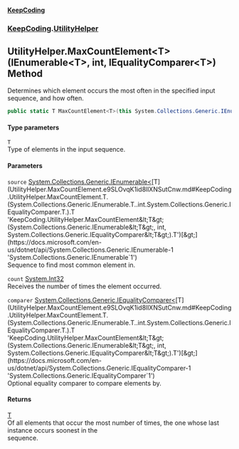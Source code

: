 #### [KeepCoding](index.md 'index')
### [KeepCoding](KeepCoding.md 'KeepCoding').[UtilityHelper](UtilityHelper.md 'KeepCoding.UtilityHelper')
## UtilityHelper.MaxCountElement&lt;T&gt;(IEnumerable&lt;T&gt;, int, IEqualityComparer&lt;T&gt;) Method
Determines which element occurs the most often in the specified input sequence, and how often.
```csharp
public static T MaxCountElement<T>(this System.Collections.Generic.IEnumerable<T> source, out int count, System.Collections.Generic.IEqualityComparer<T> comparer=null);
```
#### Type parameters
<a name='KeepCoding.UtilityHelper.MaxCountElement.T.(System.Collections.Generic.IEnumerable.T..int.System.Collections.Generic.IEqualityComparer.T.).T'></a>
`T`  
Type of elements in the input sequence.
  
#### Parameters
<a name='KeepCoding.UtilityHelper.MaxCountElement.T.(System.Collections.Generic.IEnumerable.T..int.System.Collections.Generic.IEqualityComparer.T.).source'></a>
`source` [System.Collections.Generic.IEnumerable&lt;](https://docs.microsoft.com/en-us/dotnet/api/System.Collections.Generic.IEnumerable-1 'System.Collections.Generic.IEnumerable`1')[T](UtilityHelper.MaxCountElement.e9SLOvqK1id8llXNSutCnw.md#KeepCoding.UtilityHelper.MaxCountElement.T.(System.Collections.Generic.IEnumerable.T..int.System.Collections.Generic.IEqualityComparer.T.).T 'KeepCoding.UtilityHelper.MaxCountElement&lt;T&gt;(System.Collections.Generic.IEnumerable&lt;T&gt;, int, System.Collections.Generic.IEqualityComparer&lt;T&gt;).T')[&gt;](https://docs.microsoft.com/en-us/dotnet/api/System.Collections.Generic.IEnumerable-1 'System.Collections.Generic.IEnumerable`1')  
Sequence to find most common element in.
  
<a name='KeepCoding.UtilityHelper.MaxCountElement.T.(System.Collections.Generic.IEnumerable.T..int.System.Collections.Generic.IEqualityComparer.T.).count'></a>
`count` [System.Int32](https://docs.microsoft.com/en-us/dotnet/api/System.Int32 'System.Int32')  
Receives the number of times the element occurred.
  
<a name='KeepCoding.UtilityHelper.MaxCountElement.T.(System.Collections.Generic.IEnumerable.T..int.System.Collections.Generic.IEqualityComparer.T.).comparer'></a>
`comparer` [System.Collections.Generic.IEqualityComparer&lt;](https://docs.microsoft.com/en-us/dotnet/api/System.Collections.Generic.IEqualityComparer-1 'System.Collections.Generic.IEqualityComparer`1')[T](UtilityHelper.MaxCountElement.e9SLOvqK1id8llXNSutCnw.md#KeepCoding.UtilityHelper.MaxCountElement.T.(System.Collections.Generic.IEnumerable.T..int.System.Collections.Generic.IEqualityComparer.T.).T 'KeepCoding.UtilityHelper.MaxCountElement&lt;T&gt;(System.Collections.Generic.IEnumerable&lt;T&gt;, int, System.Collections.Generic.IEqualityComparer&lt;T&gt;).T')[&gt;](https://docs.microsoft.com/en-us/dotnet/api/System.Collections.Generic.IEqualityComparer-1 'System.Collections.Generic.IEqualityComparer`1')  
Optional equality comparer to compare elements by.
  
#### Returns
[T](UtilityHelper.MaxCountElement.e9SLOvqK1id8llXNSutCnw.md#KeepCoding.UtilityHelper.MaxCountElement.T.(System.Collections.Generic.IEnumerable.T..int.System.Collections.Generic.IEqualityComparer.T.).T 'KeepCoding.UtilityHelper.MaxCountElement&lt;T&gt;(System.Collections.Generic.IEnumerable&lt;T&gt;, int, System.Collections.Generic.IEqualityComparer&lt;T&gt;).T')  
Of all elements that occur the most number of times, the one whose last instance occurs soonest in the  
sequence.
